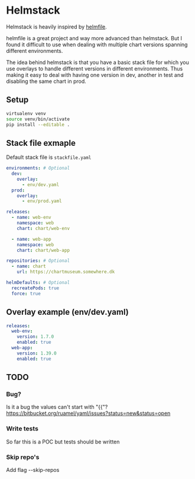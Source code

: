 # Helmstack

Helmstack is heavily inspired by [helmfile](https://github.com/roboll/helmfile).

helmfile is a great project and way more advanced than helmstack. But I found it difficult to use when dealing with multiple chart versions spanning different environments.

The idea behind helmstack is that you have a basic stack file for which you use overlays to handle different versions in different environments. Thus making it easy to deal with having one version in dev, another in test and disabling the same chart in prod.

## Setup
```bash
virtualenv venv
source venv/bin/activate
pip install --editable .
```

## Stack file exmaple

Default stack file is `stackfile.yaml`
```yaml
environments: # Optional
  dev:
    overlay:
      - env/dev.yaml
  prod:
    overlay:
      - env/prod.yaml

releases:
  - name: web-env
    namespace: web
    chart: chart/web-env

  - name: web-app
    namespace: web
    chart: chart/web-app

repositories: # Optional
  - name: chart
    url: https://chartmuseum.somewhere.dk

helmDefaults: # Optional
  recreatePods: true
  force: true
```

## Overlay example (env/dev.yaml)
```yaml
releases:
  web-env:
    version: 1.7.0
    enabled: true
  web-app:
    version: 1.39.0
    enabled: true
```

## TODO
### Bug?
Is it a bug the values can't start with "{{"?
https://bitbucket.org/ruamel/yaml/issues?status=new&status=open

### Write tests
So far this is a POC but tests should be written

### Skip repo's
Add flag --skip-repos
